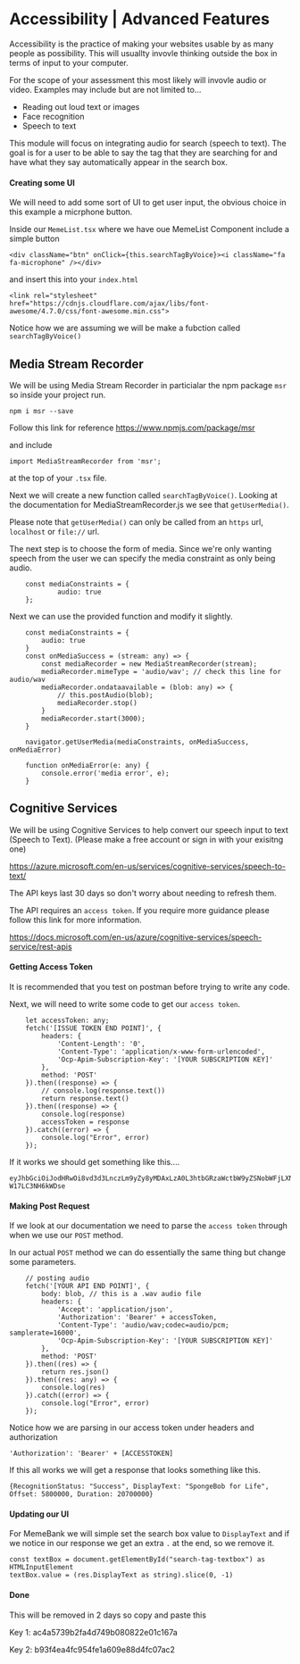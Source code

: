 # Accessibility | Advanced Features

Accessibility is the practice of making your websites usable by as many people as possibility. This will usuallty invovle thinking outside the box in terms of input to your computer. 

For the scope of your assessment this most likely will invovle audio or video. Examples may include but are not limited to...
* Reading out loud text or images
* Face recognition
* Speech to text

This module will focus on integrating audio for search (speech to text). The goal is for a user to be able to say the tag that they are searching for and have what they say automatically appear in the search box.


#### Creating some UI
We will need to add some sort of UI to get user input, the obvious choice in this example a micrphone button.

Inside our `MemeList.tsx` where we have oue MemeList Component include a simple button

```
<div className="btn" onClick={this.searchTagByVoice}><i className="fa fa-microphone" /></div>
```

and insert this into your `index.html`
```
<link rel="stylesheet" href="https://cdnjs.cloudflare.com/ajax/libs/font-awesome/4.7.0/css/font-awesome.min.css">
```

Notice how we are assuming we will be make a fubction called `searchTagByVoice()`

## Media Stream Recorder
We will be using Media Stream Recorder in particialar the npm package `msr` so inside your project run.
```
npm i msr --save
```

Follow this link for reference https://www.npmjs.com/package/msr

and include 
```
import MediaStreamRecorder from 'msr';
```
 at the top of your `.tsx` file.


Next we will create a new function called `searchTagByVoice()`. Looking at the documentation for MediaStreamRecorder.js we see that `getUserMedia()`.

Please note that `getUserMedia()` can only be called from an `https` url, `localhost` or `file://` url.

The next step is to choose the form of media. Since we're only wanting speech from the user we can specify the media constraint as only being audio.

```
    const mediaConstraints = {
            audio: true
    };
```
Next we can use the provided function and modify it slightly.

```
    const mediaConstraints = {
        audio: true
    }
    const onMediaSuccess = (stream: any) => {
        const mediaRecorder = new MediaStreamRecorder(stream);
        mediaRecorder.mimeType = 'audio/wav'; // check this line for audio/wav
        mediaRecorder.ondataavailable = (blob: any) => {
            // this.postAudio(blob);
            mediaRecorder.stop()
        }
        mediaRecorder.start(3000);
    }

    navigator.getUserMedia(mediaConstraints, onMediaSuccess, onMediaError)

    function onMediaError(e: any) {
        console.error('media error', e);
    }

```

## Cognitive Services
We will be using Cognitive Services to help convert our speech input to text (Speech to Text). (Please make a free account or sign in with your exisitng one)

https://azure.microsoft.com/en-us/services/cognitive-services/speech-to-text/

The API keys last 30 days so don't worry about needing to refresh them.

The API requires an `access token`. If you require more guidance please follow this link for more information.

https://docs.microsoft.com/en-us/azure/cognitive-services/speech-service/rest-apis


#### Getting Access Token

It is recommended that you test on postman before trying to write any code.

Next, we will need to write some code to get our `access token`.

```
    let accessToken: any;
    fetch('[ISSUE TOKEN END POINT]', {
        headers: {
            'Content-Length': '0',
            'Content-Type': 'application/x-www-form-urlencoded',
            'Ocp-Apim-Subscription-Key': '[YOUR SUBSCRIPTION KEY]'
        },
        method: 'POST'
    }).then((response) => {
        // console.log(response.text())
        return response.text()
    }).then((response) => {
        console.log(response)
        accessToken = response
    }).catch((error) => {
        console.log("Error", error)
    });
```

If it works we should get something like this....
```
eyJhbGciOiJodHRwOi8vd3d3LnczLm9yZy8yMDAxLzA0L3htbGRzaWctbW9yZSNobWFjLXNoYTI1NiIsInR5cCI6IkpXVCJ9.eyJpc3MiOiJ1cm46bXMuY29nbml0aXZlc2VydmljZXMiLCJleHAiOiIxNTQyNDg3ODI4IiwicmVnaW9uIjoid2VzdHVzIiwic3Vic2NyaXB0aW9uLWlkIjoiOWNjYjI2NGFmYjJlNDkzNjhmZDRiNTIzNGY1ZTFlYTUiLCJwcm9kdWN0LWlkIjoiU3BlZWNoU2VydmljZXMuRnJlZSIsImNvZ25pdGl2ZS1zZXJ2aWNlcy1lbmRwb2ludCI6Imh0dHBzOi8vYXBpLmNvZ25pdGl2ZS5taWNyb3NvZnQuY29tL2ludGVybmFsL3YxLjAvIiwiYXp1cmUtcmVzb3VyY2UtaWQiOiIiLCJzY29wZSI6InNwZWVjaHNlcnZpY2VzIiwiYXVkIjoidXJuOm1zLnNwZWVjaHNlcnZpY2VzLndlc3R1cyJ9.J088EkYXUHgW3EH7shOFTWUuMWKcS-W17LC3NH6kWDse
```

#### Making Post Request

If we look at our documentation we need to parse the `access token` through when we use our `POST` method.

In our actual `POST` method we can do essentially the same thing but change some parameters.

```
    // posting audio
    fetch('[YOUR API END POINT]', {
        body: blob, // this is a .wav audio file    
        headers: {
            'Accept': 'application/json',
            'Authorization': 'Bearer' + accessToken,
            'Content-Type': 'audio/wav;codec=audio/pcm; samplerate=16000',
            'Ocp-Apim-Subscription-Key': '[YOUR SUBSCRIPTION KEY]'
        },    
        method: 'POST'
    }).then((res) => {
        return res.json()
    }).then((res: any) => {
        console.log(res)
    }).catch((error) => {
        console.log("Error", error)
    });

```

Notice how we are parsing in our access token under headers and authorization
```
'Authorization': 'Bearer' + [ACCESSTOKEN]
```

If this all works we will get a response that looks something like this.
```
{RecognitionStatus: "Success", DisplayText: "SpongeBob for Life", Offset: 5800000, Duration: 20700000}
```

#### Updating our UI
For MemeBank we will simple set the search box value to `DisplayText` and if we notice in our response we get an extra `.` at the end, so we remove it.


```
const textBox = document.getElementById("search-tag-textbox") as HTMLInputElement
textBox.value = (res.DisplayText as string).slice(0, -1)
```

#### Done

This will be removed in 2 days so copy and paste this

Key 1: ac4a5739b2fa4d749b080822e01c167a

Key 2: b93f4ea4fc954fe1a609e88d4fc07ac2

